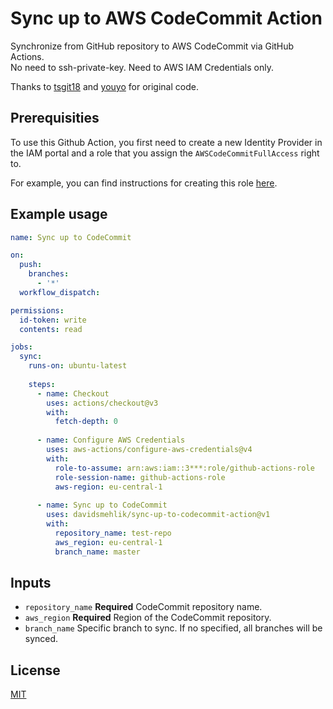 # Sync up to AWS CodeCommit Action

Synchronize from GitHub repository to AWS CodeCommit via GitHub Actions.  
No need to ssh-private-key. Need to AWS IAM Credentials only.

Thanks to [tsgit18](https://github.com/tsgit18) and [youyo](https://github.com/youyo) for original code.

## Prerequisities

To use this Github Action, you first need to create a new Identity Provider in the IAM portal and a role that you assign the `AWSCodeCommitFullAccess` right to.

For example, you can find instructions for creating this role [here](https://www.automat-it.com/post/using-github-actions-with-aws-iam-roles).

## Example usage

```yaml
name: Sync up to CodeCommit

on:
  push:
    branches:
      - '*'
  workflow_dispatch:

permissions:
  id-token: write
  contents: read

jobs:
  sync:
    runs-on: ubuntu-latest
  
    steps:
      - name: Checkout
        uses: actions/checkout@v3
        with:
          fetch-depth: 0
  
      - name: Configure AWS Credentials
        uses: aws-actions/configure-aws-credentials@v4
        with:
          role-to-assume: arn:aws:iam::3***:role/github-actions-role
          role-session-name: github-actions-role
          aws-region: eu-central-1
  
      - name: Sync up to CodeCommit
        uses: davidsmehlik/sync-up-to-codecommit-action@v1
        with:
          repository_name: test-repo
          aws_region: eu-central-1
          branch_name: master
```

## Inputs

- `repository_name` **Required** CodeCommit repository name.
- `aws_region` **Required** Region of the CodeCommit repository.
- `branch_name` Specific branch to sync. If no specified, all branches will be synced.

## License

[MIT](LICENSE)

